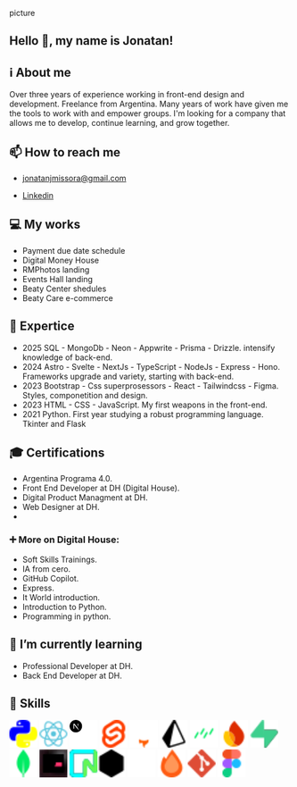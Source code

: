 picture

## Hello 👋, my name is Jonatan!

## ℹ️ About me
Over three years of experience working in front-end design and development. Freelance from Argentina. Many years of work have given me the tools to work with and empower groups. I'm looking for a company that allows me to develop, continue learning, and grow together.

## 📫 How to reach me

- [jonatanjmissora@gmail.com](https://mail.google.com/mail/u/0/?fs=1&to=jonatanjmissora@gmail.com&su=&body=&bcc=&tf=cm) 
         
- [Linkedin](www.linkedin.com/in/jonatan-missora) 

## 💻 My works

- Payment due date schedule
- Digital Money House
- RMPhotos landing
- Events Hall landing
- Beaty Center shedules
- Beaty Care e-commerce

## 💼 Expertice

- 2025 SQL - MongoDb - Neon - Appwrite - Prisma - Drizzle. intensify knowledge of back-end.
- 2024 Astro - Svelte - NextJs - TypeScript - NodeJs - Express - Hono. Frameworks upgrade and variety, starting with back-end.
- 2023 Bootstrap - Css superprosessors - React - Tailwindcss - Figma. Styles, componetition and design.
- 2023 HTML - CSS - JavaScript. My first weapons in the front-end.
- 2021 Python. First year studying a robust programming language. Tkinter and Flask

## 🎓 Certifications

- Argentina Programa 4.0.
- Front End Developer at DH (Digital House).
- Digital Product Managment at DH.
- Web Designer at DH.
- 
### ➕ More on Digital House:

- Soft Skills Trainings.
- IA from cero.
- GitHub Copilot.
- Express.
- It World introduction.
- Introduction to Python.
- Programming in python.

## 📖 I’m currently learning

- Professional Developer at DH.
- Back End Developer at DH.

## 📝 Skills
<img src="/public/python.svg" alt="python image" width="50px" height="50px" /> <img src="/public/react.svg" alt="react image" width="50px" height="50px" /> <img src="/public/nextjs.svg" alt="nextjs image" width="50px" height="50px" /> <img src="/public/svelte.svg" alt="svelte image" width="50px" height="50px" /> <img src="/public/astro.svg" alt="astro image" width="50px" height="50px" /> <img src="/public/prisma.svg" alt="prisma image" width="50px" height="50px" /> <img src="/public/drizzle.svg" alt="drizzle image" width="50px" height="50px" /> <img src="/public/firebase.svg" alt="firebase image" width="50px" height="50px" /> <img src="/public/supabase.svg" alt="supabase image" width="50px" height="50px" /> <img src="/public/mongodb.svg" alt="mongodb image" width="50px" height="50px" /> <img src="/public/appwrite.svg" alt="appwrite image" width="50px" height="50px" /> <img src="/public/neon.svg" alt="neon image" width="50px" height="50px" /><img src="/public/nodejs.svg" alt="nodejs image" width="50px" height="50px" /> <img src="/public/express.svg" alt="express image" width="50px" height="50px" /> <img src="/public/hono.svg" alt="hono image" width="50px" height="50px" /> <img src="/public/git.svg" alt="git image" width="50px" height="50px" /> <img src="/public/figma.svg" alt="figma image" width="50px" height="50px" />
